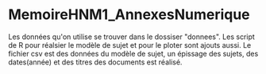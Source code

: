 # MemoireHNM1_AnnexesNumerique
Les données qu'on utilise se trouver dans le dossiser "donnees".
Les script de R pour réalsier le modèle de sujet et pour le ploter sont ajouts aussi.
Le fichier csv est des données du modèle de sujet, un épissage des sujets, des dates(année) et des titres des documents est réalisé.

